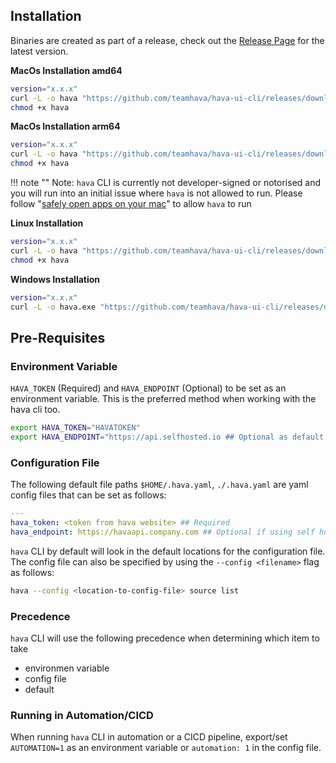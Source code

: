 ## Installation

Binaries are created as part of a release, check out the [Release Page](https://github.com/teamhava/hava-ui-cli/releases) for the latest version.


**MacOs Installation amd64**
```sh
version="x.x.x"
curl -L -o hava "https://github.com/teamhava/hava-ui-cli/releases/download/${version}/hava-darwin-amd64"
chmod +x hava
```

**MacOs Installation arm64**
```sh
version="x.x.x"
curl -L -o hava "https://github.com/teamhava/hava-ui-cli/releases/download/${version}/hava-darwin-arm64"
chmod +x hava
```

!!! note ""
    Note: `hava` CLI is currently not developer-signed or notorised and you will run into an initial issue where `hava` is not allowed to run. Please follow "[safely open apps on your mac](https://support.apple.com/en-au/HT202491#:~:text=View%20the%20app%20security%20settings%20on%20your%20Mac&text=In%20System%20Preferences%2C%20click%20Security,%E2%80%9CAllow%20apps%20downloaded%20from.%E2%80%9D)" to allow `hava` to run

**Linux Installation**
```sh
version="x.x.x"
curl -L -o hava "https://github.com/teamhava/hava-ui-cli/releases/download/${version}/hava-linux-amd64"
chmod +x hava
```

**Windows Installation**
```sh
version="x.x.x"
curl -L -o hava.exe "https://github.com/teamhava/hava-ui-cli/releases/download/${version}/hava-windows-amd64"
```



## Pre-Requisites

### Environment Variable

`HAVA_TOKEN` (Required) and `HAVA_ENDPOINT` (Optional) to be set as an environment variable. This is the preferred method when working with the hava cli too. 

```bash
export HAVA_TOKEN="HAVATOKEN"
export HAVA_ENDPOINT="https://api.selfhosted.io ## Optional as default is https://api.hava.io
```

### Configuration File

The following default file paths `$HOME/.hava.yaml`, `./.hava.yaml` are yaml config files that can be set as follows:

```yaml
---
hava_token: <token from hava website> ## Required
hava_endpoint: https://havaapi.company.com ## Optional if using self hosted Hava platform
```

`hava` CLI by default will look in the default locations for the configuration file.
The config file can also be specified by using the `--config <filename>` flag as follows:

```bash
hava --config <location-to-config-file> source list
```

### Precedence

`hava` CLI will use the following precedence when determining which item to take

- environmen variable
- config file
- default

### Running in Automation/CICD

When running `hava` CLI in automation or a CICD pipeline, export/set `AUTOMATION=1` as an environment variable or `automation: 1` in the config file.
